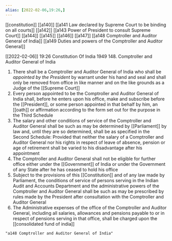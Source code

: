 ```yaml
---
alias: [2022-02-06,19:26,]
---
```

[[constitution]] [[a140]] [[a141 Law declared by Supreme Court to be binding on all courts]] [[a142]] [[a143 Power of President to consult Supreme Court]] [[a144]] [[a145]] [[a146]] [[a147]] [[a148 Comptroller and Auditor General of India]] [[a149 Duties and powers of the Comptroller and Auditor General]]

[[2022-02-06]] 19:26
Constitution Of India 1949
148. Comptroller and Auditor General of India
1) There shall be a Comptroller and Auditor General of India who shall be *appointed by the President* by warrant under his hand and seal and shall only be removed from office in like manner and on the like grounds as a Judge of the [[Supreme Court]]
2) Every person appointed to be the Comptroller and Auditor General of India shall, before he enters upon his office, make and subscribe before the [[President]], or some person appointed in that behalf by him, an [[oath]] or affirmation according to the form set out for the purpose in the Third Schedule
3) The salary and other conditions of service of the Comptroller and Auditor General shall be such as may be determined by [[Parliament]] by law and, until they are so determined, shall be as specified in the Second Schedule: Provided that neither the salary of a Comptroller and Auditor General nor his rights in respect of leave of absence, pension or age of retirement shall be varied to his disadvantage after his appointment
4) The Comptroller and Auditor General shall not be eligible for further office either under the [[Government]] of India or under the Government of any State after he has ceased to hold his office
5) Subject to the provisions of this [[Constitution]] and of any law made by Parliament, the conditions of service of persons serving in the Indian Audit and Accounts Department and the administrative powers of the Comptroller and Auditor General shall be such as may be prescribed by rules made by the President after consultation with the Comptroller and Auditor General
6) The Administrative expenses of the office of the Comptroller and Auditor General, including all salaries, allowances and pensions payable to or in respect of pensions serving in that office, shall be charged upon the [[consolidated fund of india]]
```query 2022-05-16 11:52
"a148 Comptroller and Auditor General of India"
```